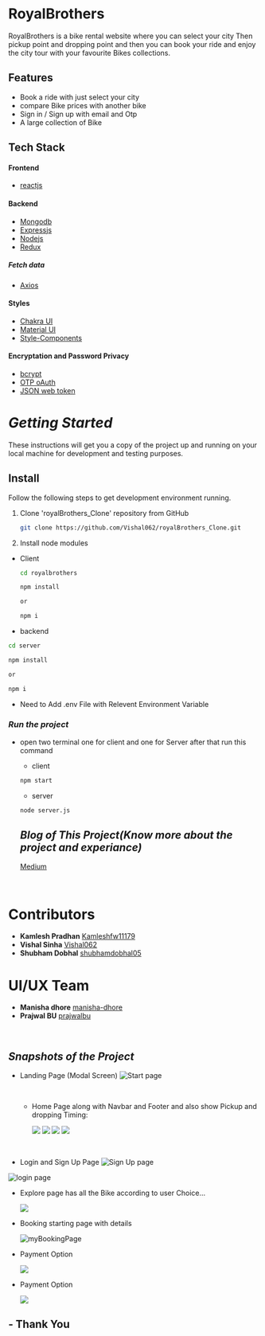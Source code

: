 # RoyalBrothers

RoyalBrothers is a bike rental website where you can select your city Then pickup point and dropping point and then you can book your ride and enjoy the city tour with your favourite Bikes collections. 

## Features

- Book a ride with just select your city
- compare Bike prices with another bike
- Sign in / Sign up with email and Otp
- A large collection of Bike

## Tech Stack

#### **Frontend**

- [reactjs](https://reactjs.org/)

#### **Backend**

- [Mongodb](https://www.mongodb.com/)
- [Expressjs](https://expressjs.com/)
- [Nodejs](https://nodejs.org/en/)
- [Redux](https://redux.js.org)

##### **Fetch data**

- [Axios](https://www.npmjs.com/package/axios)

#### **Styles**

- [Chakra UI](https://chakra-ui.com)
- [Material UI](https://mui.com/)
- [Style-Components](https://styled-components.com/)

#### **Encryptation and Password Privacy**

- [bcrypt](https://www.npmjs.com/package/bcrypt)
- [OTP oAuth](https://developers.google.com/identity/protocols/oauth2)
- [JSON web token](https://jwt.io)

# _Getting Started_

These instructions will get you a copy of the project up and running on your local machine for development and testing purposes.

## Install

Follow the following steps to get development environment running.

1. Clone 'royalBrothers_Clone' repository from GitHub

   ```bash
   git clone https://github.com/Vishal062/royalBrothers_Clone.git
   ```


1. Install node modules

- Client

  ```bash
  cd royalbrothers
  ```

  ```bash
  npm install

  or

  npm i
  ```

- backend

```bash
cd server
```

```bash
npm install

or

npm i
```

- Need to Add .env File with Relevent Environment Variable

### **_Run the project_**

- open two terminal one for client and one for Server after that run this command

  - client

  ```bash
  npm start
  ```

  - server

  ```bash
  node server.js
  ```

  ## _Blog of This Project(Know more about the project and experiance)_

  [Medium](https://medium.com/@vs9425348/royalbrothers-clone-project-d782874dd621)

<br/>

# Contributors
- **Kamlesh Pradhan** [Kamleshfw11179](https://github.com/Kamleshfw11179)
- **Vishal Sinha** [Vishal062](https://github.com/Vishal062)
- **Shubham Dobhal** [shubhamdobhal05](https://github.com/shubhamdobhal05)
# UI/UX Team
- **Manisha dhore** [manisha-dhore](https://www.linkedin.com/in/manisha-dhore/)
- **Prajwal BU** [prajwalbu](https://www.behance.net/prajwalbu)
<br/> 

## **_Snapshots of the Project_**

- Landing Page (Modal Screen)
  <img src="https://github.com/Vishal062/royalBrothers_Clone/blob/master/SnapShot_Project/Page_1.png?raw=true" alt="Start page"/>

  <br/>

  - Home Page along with Navbar and Footer and also show Pickup and dropping Timing:

    <img src="https://github.com/Vishal062/royalBrothers_Clone/blob/master/SnapShot_Project/Page_2.png?raw=true">
    
    <img src="https://github.com/Vishal062/royalBrothers_Clone/blob/master/SnapShot_Project/Page_3.png?raw=true">
    
    <img src="https://github.com/Vishal062/royalBrothers_Clone/blob/master/SnapShot_Project/Page_4.png?raw=true">

    <img src="https://github.com/Vishal062/royalBrothers_Clone/blob/master/SnapShot_Project/Page_5.png?raw=true">

<br/>

- Login and Sign Up Page 
  <img src="https://github.com/Vishal062/royalBrothers_Clone/blob/master/SnapShot_Project/SignUp.png?raw=true" alt="Sign Up page"/>

<img src="https://github.com/Vishal062/royalBrothers_Clone/blob/master/SnapShot_Project/Login.png?raw=true" alt="login page"/>
  <br/>



- Explore page has all the Bike according to user Choice...

    <img src="https://github.com/Vishal062/royalBrothers_Clone/blob/master/SnapShot_Project/Page_6.png?raw=true"/>

  <br/>

- Booking starting page with details

   <img src = "https://github.com/Vishal062/royalBrothers_Clone/blob/master/SnapShot_Project/Page_7.png?raw=true" alt = "myBookingPage"/>
   <br/>
   
- Payment Option

  <img src="https://github.com/Vishal062/royalBrothers_Clone/blob/master/SnapShot_Project/Page_8.png?raw=true">
  <br/>

- Payment Option

  <img src="https://github.com/Vishal062/royalBrothers_Clone/blob/master/SnapShot_Project/Page_9.png?raw=true">
  <br/>


##  - Thank You



